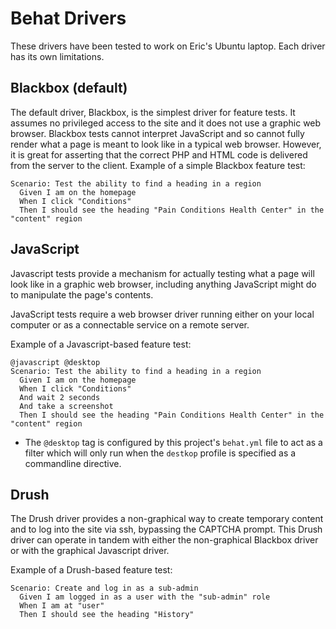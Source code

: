 # Behat Drivers

These drivers have been tested to work on Eric's Ubuntu laptop. Each driver has
its own limitations.

## Blackbox (default)

The default driver, Blackbox, is the simplest driver for feature tests. It
assumes no privileged access to the site and it does not use a graphic web
browser. Blackbox tests cannot interpret JavaScript and so cannot fully render
what a page is meant to look like in a typical web browser. However, it is great
for asserting that the correct PHP and HTML code is delivered from the server
to the client. Example of a simple Blackbox feature test:

```gherkin
Scenario: Test the ability to find a heading in a region
  Given I am on the homepage
  When I click "Conditions"
  Then I should see the heading "Pain Conditions Health Center" in the "content" region
```

## JavaScript

Javascript tests provide a mechanism for actually testing what a page will look
like in a graphic web browser, including anything JavaScript might do to
manipulate the page's contents.

JavaScript tests require a web browser driver running either on your local
computer or as a connectable service on a remote server.

Example of a Javascript-based feature test:

```gherkin
@javascript @desktop
Scenario: Test the ability to find a heading in a region
  Given I am on the homepage
  When I click "Conditions"
  And wait 2 seconds
  And take a screenshot
  Then I should see the heading "Pain Conditions Health Center" in the "content" region
```

* The `@desktop` tag is configured by this project's `behat.yml` file to act as
  a filter which will only run when the `destkop` profile is specified as a
  commandline directive.

## Drush

The Drush driver provides a non-graphical way to create temporary content and to
log into the site via ssh, bypassing the CAPTCHA prompt. This Drush driver can
operate in tandem with either the non-graphical Blackbox driver or with the
graphical Javascript driver.

Example of a Drush-based feature test:

```gherkin
Scenario: Create and log in as a sub-admin
  Given I am logged in as a user with the "sub-admin" role
  When I am at "user"
  Then I should see the heading "History"
```
